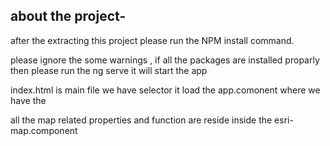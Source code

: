 ## about the project-

after the extracting this project please run the NPM install command.

please ignore the some warnings , if all the packages are installed proparly then please run the ng serve it will start the app

index.html is main file we have  <app-root> selector it load the app.comonent where we have the <app-esri-map> 

all the map related properties and function are reside inside the esri-map.component

